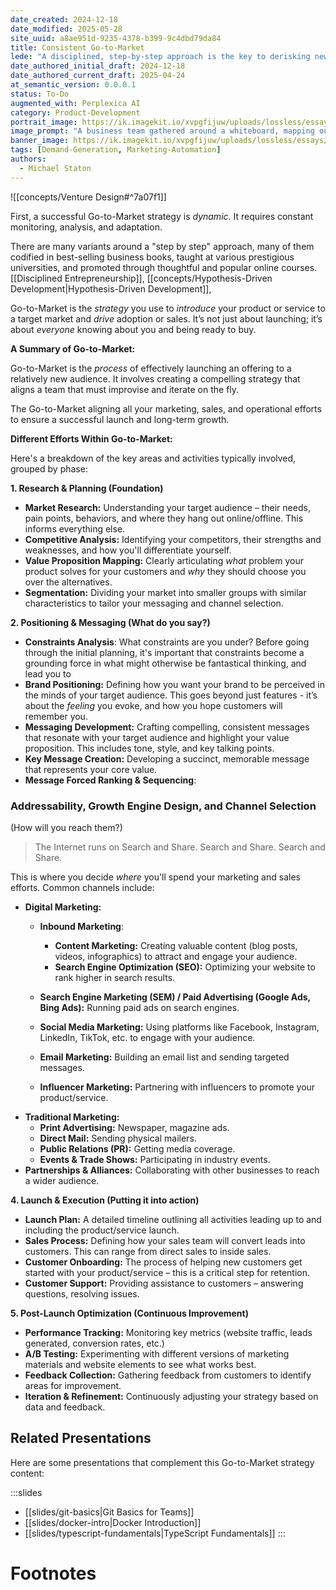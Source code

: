 ```yaml
---
date_created: 2024-12-18
date_modified: 2025-05-28
site_uuid: a8ae951d-9235-4378-b399-9c4dbd79da84
title: Consistent Go-to-Market
lede: "A disciplined, step-by-step approach is the key to derisking new product launches."
date_authored_initial_draft: 2024-12-18
date_authored_current_draft: 2025-04-24
at_semantic_version: 0.0.0.1
status: To-Do
augmented_with: Perplexica AI
category: Product-Development
portrait_image: https://ik.imagekit.io/xvpgfijuw/uploads/lossless/essays/2025-05-04_portraitimage_Consistent-Go-to-Market_459c7fb9-154c-4faf-86b5-decbdcb85850_LVhtpt9B1.jpg
image_prompt: "A business team gathered around a whiteboard, mapping out a go-to-market strategy with colorful sticky notes and flowcharts, while a product prototype sits on the table. The mood is strategic, energetic, and collaborative."
banner_image: https://ik.imagekit.io/xvpgfijuw/uploads/lossless/essays/2025-05-04_bannerimage_Consistent-Go-to-Market_641a38ef-70d6-4639-be05-3e27c4c650de_dwSdKlu2H.jpg
tags: [Demand-Generation, Marketing-Automation]
authors:
  - Michael Staton
---
```


![[concepts/Venture Design#^7a07f1]]

First, a successful Go-to-Market strategy is *dynamic*. It requires constant monitoring, analysis, and adaptation.

There are many variants around a "step by step" approach, many of them codified in best-selling business books, taught at various prestigious universities, and promoted through thoughtful and popular online courses. [[Disciplined Entrepreneurship]], [[concepts/Hypothesis-Driven Development|Hypothesis-Driven Development]], 

Go-to-Market is the *strategy* you use to *introduce* your product or service to a target market and *drive* adoption or sales. It’s not just about launching; it’s about *everyone* knowing about you and being ready to buy.

**A Summary of Go-to-Market:**

Go-to-Market is the *process* of effectively launching an offering to a relatively new audience. It involves creating a compelling strategy that aligns a team that must improvise and iterate on the fly.  

The Go-to-Market aligning all your marketing, sales, and operational efforts to ensure a successful launch and long-term growth.

**Different Efforts Within Go-to-Market:**

Here's a breakdown of the key areas and activities typically involved, grouped by phase:

**1. Research & Planning (Foundation)**

* **Market Research:**  Understanding your target audience – their needs, pain points, behaviors, and where they hang out online/offline. This informs everything else.
* **Competitive Analysis:** Identifying your competitors, their strengths and weaknesses, and how you'll differentiate yourself.
* **Value Proposition Mapping:**  Clearly articulating *what* problem your product solves for your customers and *why* they should choose you over the alternatives.
* **Segmentation:** Dividing your market into smaller groups with similar characteristics to tailor your messaging and channel selection.


**2.  Positioning & Messaging (What do you say?)**

* **Constraints Analysis**: What constraints are you under?  Before going through the initial planning, it's important that constraints become a grounding force in what might otherwise be fantastical thinking, and lead you to 
* **Brand Positioning:** Defining how you want your brand to be perceived in the minds of your target audience. This goes beyond just features - it’s about the *feeling* you evoke, and how you hope customers will remember you.
* **Messaging Development:** Crafting compelling, consistent messages that resonate with your target audience and highlight your value proposition.  This includes tone, style, and key talking points.
* **Key Message Creation:** Developing a succinct, memorable message that represents your core value.
* **Message Forced Ranking & Sequencing**: 


### Addressability, Growth Engine Design, and Channel Selection
(How will you reach them?)

> The Internet runs on Search and Share. Search and Share. Search and Share.

This is where you decide *where* you'll spend your marketing and sales efforts. Common channels include:

* **Digital Marketing:**
    *  **Inbound Marketing**:
	    * **Content Marketing:** Creating valuable content (blog posts, videos, infographics) to attract and engage your audience.
	    * **Search Engine Optimization (SEO):** Optimizing your website to rank higher in search results.
    * **Search Engine Marketing (SEM) / Paid Advertising (Google Ads, Bing Ads):** Running paid ads on search engines.
    * **Social Media Marketing:** Using platforms like Facebook, Instagram, LinkedIn, TikTok, etc. to engage with your audience.
    * **Email Marketing:** Building an email list and sending targeted messages.

    * **Influencer Marketing:** Partnering with influencers to promote your product/service.
* **Traditional Marketing:**
    * **Print Advertising:** Newspaper, magazine ads.
    * **Direct Mail:** Sending physical mailers.
    * **Public Relations (PR):** Getting media coverage.
    * **Events & Trade Shows:** Participating in industry events.
* **Partnerships & Alliances:** Collaborating with other businesses to reach a wider audience.

**4.  Launch & Execution (Putting it into action)**

* **Launch Plan:**  A detailed timeline outlining all activities leading up to and including the product/service launch.
* **Sales Process:**  Defining how your sales team will convert leads into customers.  This can range from direct sales to inside sales.
* **Customer Onboarding:**  The process of helping new customers get started with your product/service – this is a critical step for retention.
* **Customer Support:** Providing assistance to customers – answering questions, resolving issues.


**5.  Post-Launch Optimization (Continuous Improvement)**

* **Performance Tracking:** Monitoring key metrics (website traffic, leads generated, conversion rates, etc.)
* **A/B Testing:** Experimenting with different versions of marketing materials and website elements to see what works best.
* **Feedback Collection:** Gathering feedback from customers to identify areas for improvement.
* **Iteration & Refinement:** Continuously adjusting your strategy based on data and feedback.

## Related Presentations

Here are some presentations that complement this Go-to-Market strategy content:

:::slides
- [[slides/git-basics|Git Basics for Teams]]
- [[slides/docker-intro|Docker Introduction]]
- [[slides/typescript-fundamentals|TypeScript Fundamentals]]
:::






# Footnotes
[^1]: From the [[concepts/Venture Design]] section of [[Alexander Cowan]]'s [website](https://www.alexandercowan.com/venture-design/). 